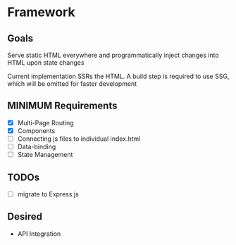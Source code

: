 # Framework

## Goals

Serve static HTML everywhere and programmatically inject changes into HTML upon state changes

Current implementation SSRs the HTML. A build step is required to use SSG, which will be omitted for faster development

## MINIMUM Requirements

- [x] Multi-Page Routing
- [x] Components
- [ ] Connecting js files to individual index.html
- [ ] Data-binding
- [ ] State Management

## TODOs

- [ ] migrate to Express.js

## Desired

- API Integration
